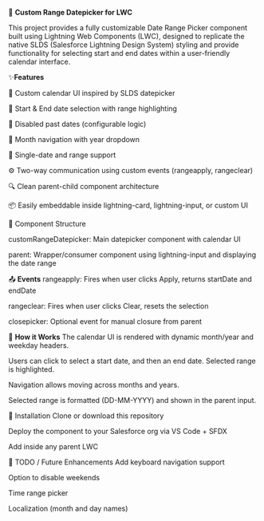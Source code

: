 
📅 **Custom Range Datepicker for LWC**

This project provides a fully customizable Date Range Picker component built using Lightning Web Components (LWC), designed to replicate the native SLDS (Salesforce Lightning Design System) styling and provide functionality for selecting start and end dates within a user-friendly calendar interface.


✨**Features**

📆 Custom calendar UI inspired by SLDS datepicker

📅 Start & End date selection with range highlighting

🚫 Disabled past dates (configurable logic)

🔁 Month navigation with year dropdown

🎯 Single-date and range support

⚙️ Two-way communication using custom events (rangeapply, rangeclear)

🔍 Clean parent-child component architecture

📦 Easily embeddable inside lightning-card, lightning-input, or custom UI

🧩 <stronng>Component Structure</strong>

customRangeDatepicker: Main datepicker component with calendar UI

parent: Wrapper/consumer component using lightning-input and displaying the date range



📤 **Events**
rangeapply: Fires when user clicks Apply, returns startDate and endDate

rangeclear: Fires when user clicks Clear, resets the selection

closepicker: Optional event for manual closure from parent

🧠 **How it Works**
The calendar UI is rendered with dynamic month/year and weekday headers.

Users can click to select a start date, and then an end date. Selected range is highlighted.

Navigation allows moving across months and years.

Selected range is formatted (DD-MM-YYYY) and shown in the parent input.

🚀 <stronng>Installation</strong>
Clone or download this repository

Deploy the component to your Salesforce org via VS Code + SFDX

Add <c-custom-range-datepicker> inside any parent LWC

🔧 <stronng>TODO / Future Enhancements</strong>
Add keyboard navigation support

Option to disable weekends

Time range picker

Localization (month and day names)

